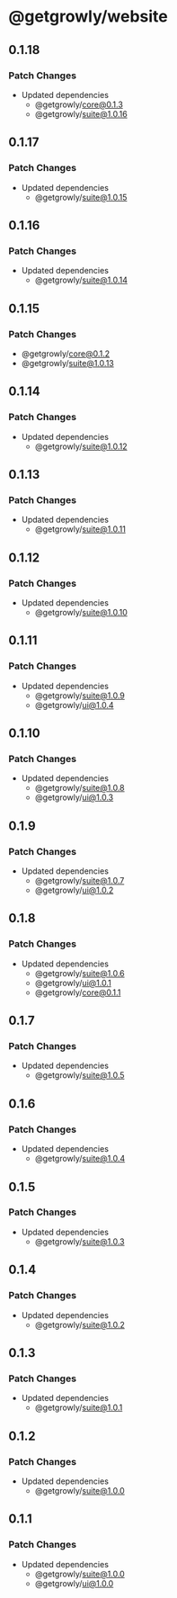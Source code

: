 # @getgrowly/website

## 0.1.18

### Patch Changes

- Updated dependencies
  - @getgrowly/core@0.1.3
  - @getgrowly/suite@1.0.16

## 0.1.17

### Patch Changes

- Updated dependencies
  - @getgrowly/suite@1.0.15

## 0.1.16

### Patch Changes

- Updated dependencies
  - @getgrowly/suite@1.0.14

## 0.1.15

### Patch Changes

- @getgrowly/core@0.1.2
- @getgrowly/suite@1.0.13

## 0.1.14

### Patch Changes

- Updated dependencies
  - @getgrowly/suite@1.0.12

## 0.1.13

### Patch Changes

- Updated dependencies
  - @getgrowly/suite@1.0.11

## 0.1.12

### Patch Changes

- Updated dependencies
  - @getgrowly/suite@1.0.10

## 0.1.11

### Patch Changes

- Updated dependencies
  - @getgrowly/suite@1.0.9
  - @getgrowly/ui@1.0.4

## 0.1.10

### Patch Changes

- Updated dependencies
  - @getgrowly/suite@1.0.8
  - @getgrowly/ui@1.0.3

## 0.1.9

### Patch Changes

- Updated dependencies
  - @getgrowly/suite@1.0.7
  - @getgrowly/ui@1.0.2

## 0.1.8

### Patch Changes

- Updated dependencies
  - @getgrowly/suite@1.0.6
  - @getgrowly/ui@1.0.1
  - @getgrowly/core@0.1.1

## 0.1.7

### Patch Changes

- Updated dependencies
  - @getgrowly/suite@1.0.5

## 0.1.6

### Patch Changes

- Updated dependencies
  - @getgrowly/suite@1.0.4

## 0.1.5

### Patch Changes

- Updated dependencies
  - @getgrowly/suite@1.0.3

## 0.1.4

### Patch Changes

- Updated dependencies
  - @getgrowly/suite@1.0.2

## 0.1.3

### Patch Changes

- Updated dependencies
  - @getgrowly/suite@1.0.1

## 0.1.2

### Patch Changes

- Updated dependencies
  - @getgrowly/suite@1.0.0

## 0.1.1

### Patch Changes

- Updated dependencies
  - @getgrowly/suite@1.0.0
  - @getgrowly/ui@1.0.0
